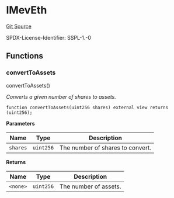 # IMevEth
[Git Source](https://github.com/manifoldfinance/mevETH2/blob/3090c0b460080053b688ae3504dd322da59dd255/src/interfaces/IMevEth.sol)

SPDX-License-Identifier: SSPL-1.-0


## Functions
### convertToAssets

convertToAssets()

*Converts a given number of shares to assets.*


```solidity
function convertToAssets(uint256 shares) external view returns (uint256);
```
**Parameters**

|Name|Type|Description|
|----|----|-----------|
|`shares`|`uint256`|The number of shares to convert.|

**Returns**

|Name|Type|Description|
|----|----|-----------|
|`<none>`|`uint256`|The number of assets.|


